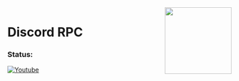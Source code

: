 <img align="right" src='https://github.com/niveshbirangal/discord-rpc/blob/master/readmeassets/intro.gif' width="150">

# Discord RPC
### Status:
[![Youtube](https://img.shields.io/youtube/views/udY540zICDY?style=social)](https://www.youtube.com/watch?v=udY540zICDY&t=12s)

